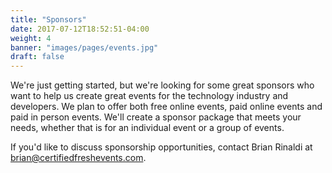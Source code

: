 ```yaml
---
title: "Sponsors"
date: 2017-07-12T18:52:51-04:00
weight: 4
banner: "images/pages/events.jpg"
draft: false
---
```


We're just getting started, but we're looking for some great sponsors who want to help us create great events for the technology industry and developers. We plan to offer both free online events, paid online events and paid in person events. We'll create a sponsor package that meets your needs, whether that is for an individual event or a group of events.

If you'd like to discuss sponsorship opportunities, contact Brian Rinaldi at [brian@certifiedfreshevents.com](mailto:brian@certifiedfreshevents.com).